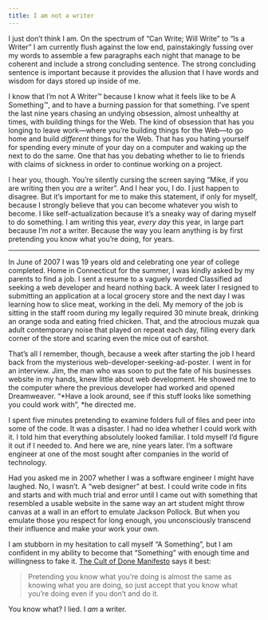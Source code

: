 ```yaml
---
title: I am not a writer
---
```


I just don’t think I am. On the spectrum of “Can Write; Will Write” to “Is a
Writer” I am currently flush against the low end, painstakingly fussing over my
words to assemble a few paragraphs each night that manage to be coherent and
include a strong concluding sentence. The strong concluding sentence is
important because it provides the allusion that I have words and wisdom for days
stored up inside of me.

I know that I’m not A Writer™ because I know what it feels like to be A
Something™, and to have a burning passion for that something. I’ve spent the
last nine years chasing an undying obsession, almost unhealthy at times, with
building things for the Web. The kind of obsession that has you longing to leave
work—where you’re building things for the Web—to go home and build *different*
things for the Web. That has you hating yourself for spending every minute of
your day on a computer and waking up the next to do the same. One that has you
debating whether to lie to friends with claims of sickness in order to continue
working on a project.

I hear you, though. You’re silently cursing the screen saying “Mike, if you are
writing then you *are* a writer”. And I hear you, I do. I just happen to
disagree. But it’s important for me to make this statement, if only for myself,
because I strongly believe that you can become whatever you wish to become. I
like self-actualization because it’s a sneaky way of daring myself to do
something. I am writing this year, *every day* this year, in large part because
I’m *not* a writer. Because the way you learn anything is by first pretending
you know what you’re doing, for years.

*****

In June of 2007 I was 19 years old and celebrating one year of college
completed. Home in Connecticut for the summer, I was kindly asked by my parents
to find a job. I sent a resume to a vaguely worded Classified ad seeking a web
developer and heard nothing back. A week later I resigned to submitting an
application at a local grocery store and the next day I was learning how to
slice meat, working in the deli. My memory of the job is sitting in the staff
room during my legally required 30 minute break, drinking an orange soda and
eating fried chicken. That, and the atrocious muzak qua adult contemporary noise
that played on repeat each day, filling every dark corner of the store and
scaring even the mice out of earshot.

That’s all I remember, though, because a week after starting the job I heard
back from the mysterious web-developer-seeking-ad-poster. I went in for an
interview. Jim, the man who was soon to put the fate of his businesses website
in my hands, knew little about web development. He showed me to the computer
where the previous developer had worked and opened Dreamweaver. “*Have a look
around, see if this stuff looks like something you could work with”, *he
directed me.

I spent five minutes pretending to examine folders full of files and peer into
some of the code. It was a disaster. I had no idea whether I could work with it.
I told him that everything absolutely looked familiar. I told myself I’d figure
it out if I needed to. And here we are, nine years later. I’m a software
engineer at one of the most sought after companies in the world of technology.

Had you asked me in 2007 whether I was a software engineer I might have laughed.
No, I wasn’t. A “web designer” at best. I could write code in fits and starts
and with much trial and error until I came out with something that resembled a
usable website in the same way an art student might throw canvas at a wall in an
effort to emulate Jackson Pollock. But when you emulate those you respect for
long enough, you unconsciously transcend their influence and make your work your
own.

I am stubborn in my hesitation to call myself “A Something”, but I am confident
in my ability to become that “Something” with enough time and willingness to
fake it. [The Cult of Done
Manifesto](http://www.brepettis.com/blog/2009/3/3/the-cult-of-done-manifesto.html)
says it best:

> Pretending you know what you’re doing is almost the same as knowing what you are
> doing, so just accept that you know what you’re doing even if you don’t and do
it.

You know what? I lied. I *am* a writer.